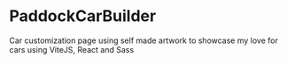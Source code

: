 # PaddockCarBuilder
Car customization page using self made artwork to showcase my love for cars using ViteJS, React and Sass
